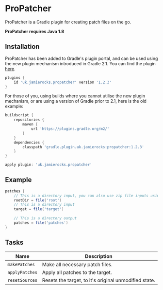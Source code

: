 ProPatcher
==========
ProPatcher is a Gradle plugin for creating patch files on the go.

**ProPatcher requires Java 1.8**

## Installation
ProPatcher has been added to Gradle's plugin portal, and can be used using the new
plugin mechanism introduced in Gradle 2.1.
You can find the plugin [here](https://plugins.gradle.org/plugin/uk.jamierocks.propatcher).

```gradle
plugins {
    id 'uk.jamierocks.propatcher' version '1.2.3'
}
```

For those of you, using builds where you cannot utilise the new plugin mechanism,
or are using a version of Gradle prior to 2.1, here is the old example:

```gradle
buildscript {
    repositories {
        maven {
            url 'https://plugins.gradle.org/m2/'
        }
    }
    dependencies {
        classpath 'gradle.plugin.uk.jamierocks:propatcher:1.2.3'
    }
}

apply plugin: 'uk.jamierocks.propatcher'
```

## Example
```gradle
patches {
    // This is a directory input, you can also use zip file inputs using rootZip
    rootDir = file('root')
    // This is a directory input
    target = file('target')
    
    // This is a directory output
    patches = file('patches')
}
```

## Tasks
| Name           | Description                                           |
| -------------- | ----------------------------------------------------- |
| `makePatches`  | Make all necessary patch files.                       |
| `applyPatches` | Apply all patches to the target.                      |
| `resetSources` | Resets the target, to it's original unmodified state. |
